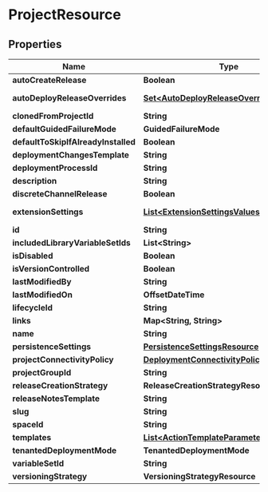

# ProjectResource


## Properties

Name | Type | Description | Notes
------------ | ------------- | ------------- | -------------
**autoCreateRelease** | **Boolean** |  |  [optional]
**autoDeployReleaseOverrides** | [**Set&lt;AutoDeployReleaseOverrideResource&gt;**](AutoDeployReleaseOverrideResource.md) |  |  [optional] [readonly]
**clonedFromProjectId** | **String** |  |  [optional]
**defaultGuidedFailureMode** | **GuidedFailureMode** |  |  [optional]
**defaultToSkipIfAlreadyInstalled** | **Boolean** |  |  [optional]
**deploymentChangesTemplate** | **String** |  |  [optional]
**deploymentProcessId** | **String** |  |  [optional]
**description** | **String** |  |  [optional]
**discreteChannelRelease** | **Boolean** |  |  [optional]
**extensionSettings** | [**List&lt;ExtensionSettingsValues&gt;**](ExtensionSettingsValues.md) |  |  [optional] [readonly]
**id** | **String** |  |  [optional]
**includedLibraryVariableSetIds** | **List&lt;String&gt;** |  |  [optional]
**isDisabled** | **Boolean** |  |  [optional]
**isVersionControlled** | **Boolean** |  |  [optional]
**lastModifiedBy** | **String** |  |  [optional]
**lastModifiedOn** | **OffsetDateTime** |  |  [optional]
**lifecycleId** | **String** |  |  [optional]
**links** | **Map&lt;String, String&gt;** |  |  [optional]
**name** | **String** |  |  [optional]
**persistenceSettings** | [**PersistenceSettingsResource**](PersistenceSettingsResource.md) |  |  [optional]
**projectConnectivityPolicy** | [**DeploymentConnectivityPolicy**](DeploymentConnectivityPolicy.md) |  |  [optional]
**projectGroupId** | **String** |  |  [optional]
**releaseCreationStrategy** | **ReleaseCreationStrategyResource** |  |  [optional]
**releaseNotesTemplate** | **String** |  |  [optional]
**slug** | **String** |  |  [optional]
**spaceId** | **String** |  |  [optional]
**templates** | [**List&lt;ActionTemplateParameterResource&gt;**](ActionTemplateParameterResource.md) |  |  [optional]
**tenantedDeploymentMode** | **TenantedDeploymentMode** |  |  [optional]
**variableSetId** | **String** |  |  [optional]
**versioningStrategy** | **VersioningStrategyResource** |  |  [optional]




